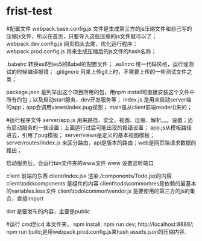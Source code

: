 # frist-test

#配置文件
webpack.base.config.js 文件是生成第三方的js压缩文件和自己写的压缩js文件，所以在首页，只要导入这些压缩的js文件就可以了；
webpack.dev.config.js  网页掐头去尾，优化运行程序；
webpack.prod.config.js  用来生成压缩后的js文件的hash名称；

.babelrc 转换es6到es5的Babel的配置文件；
.eslintrc 统一代码风格，运行或测试的时候编译报错；
.gitignore 用来上传git上时，不需要上传的一些测试文件之类；

package.json 是列举出这个项目所用的包，用npm install可直接安装这个文件中所有的包；以及启动start服务，dev开发服务等；
index.js 是用来启动server端的app；app会调用views\index.pug视图；
main是从client前端reader()来的；

#运行程序文件
server/app.js 用来路径、安全、视图、压缩、解析。。。设置；还有启动服务的一些设置；上面运行过后可能出现的报错设置；
app.js从模板路径进去，引用了pug模板；
server/views是定义的基本视图模板；
server/routes/index.js 来区分路由，api是版本的路由；web是网页端请求数据的路由；

启动服务后，会运行bin文件夹的www文件
www 设置监听端口

client 前端的东西
client/index.jsx 渲染./components/Todo.jsx的内容
client\todo\components 是组件的内容
client\todo\common\res是依赖的最基本的variables.less文件
client\todo\common\vendor.js 是要使用的第三方的js的集合，直接import

dist 是要发布的内容，主要是public

#运行
cmd到cd 本文件夹，
npm install;
npm run dev; http://localhost:8888/;
npm run build;是用webpack.prod.config.js来hash assets.json的压缩内容.

